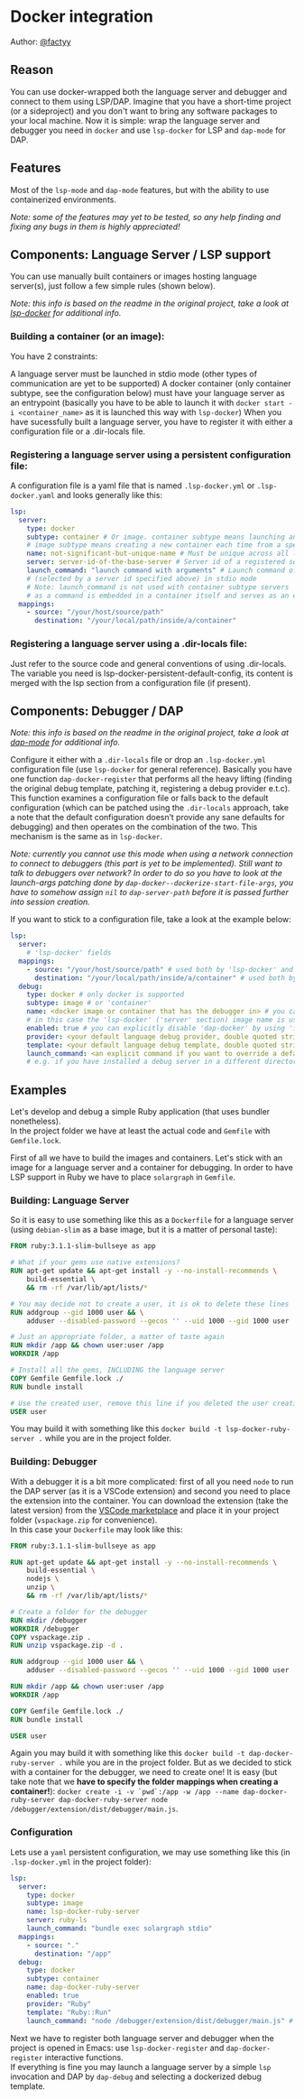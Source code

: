 # Docker integration

Author: [@factyy](https://github.com/factyy)

## Reason
You can use docker-wrapped both the language server and debugger and connect to them using LSP/DAP.
Imagine that you have a short-time project (or a sideproject) and you don't want to bring any software packages to your local machine.
Now it is simple: wrap the language server and debugger you need in `docker` and use `lsp-docker` for LSP and `dap-mode` for DAP.

## Features
Most of the `lsp-mode` and `dap-mode` features, but with the ability to use containerized environments.  
  
*Note: some of the features may yet to be tested, so any help finding and fixing any bugs in them is highly appreciated!*

## Components: Language Server / LSP support
You can use manually built containers or images hosting language server(s), just follow a few simple rules (shown below).  
  
*Note: this info is based on the readme in the original project, take a look at [lsp-docker](https://github.com/emacs-lsp/lsp-docker) for additional info.*

### Building a container (or an image):
You have 2 constraints:

A language server must be launched in stdio mode (other types of communication are yet to be supported)
A docker container (only container subtype, see the configuration below) must have your language server as an entrypoint (basically you have to be able to launch it with `docker start -i <container_name>` as it is launched this way with `lsp-docker`)
When you have sucessfully built a language server, you have to register it with either a configuration file or a .dir-locals file.

### Registering a language server using a persistent configuration file:
A configuration file is a yaml file that is named `.lsp-docker.yml` or `.lsp-docker.yaml` and looks generally like this:
``` yaml
lsp:
  server:
    type: docker
    subtype: container # Or image. container subtype means launching an existing container
    # image subtype means creating a new container each time from a specified image
    name: not-significant-but-unique-name # Must be unique across all language servers
    server: server-id-of-the-base-server # Server id of a registered server (by lsp-mode) 
    launch_command: "launch command with arguments" # Launch command of the language server
    # (selected by a server id specified above) in stdio mode
    # Note: launch_command is not used with container subtype servers
    # as a command is embedded in a container itself and serves as an entrypoint
  mappings:
    - source: "/your/host/source/path"
      destination: "/your/local/path/inside/a/container"
```

### Registering a language server using a .dir-locals file:
Just refer to the source code and general conventions of using .dir-locals. The variable you need is lsp-docker-persistent-default-config, its content is merged with the lsp section from a configuration file (if present).

## Components: Debugger / DAP
  
*Note: this info is based on the readme in the original project, take a look at [dap-mode](https://github.com/emacs-lsp/dap-mode) for additional info.*

Configure it either with a `.dir-locals` file or drop an `.lsp-docker.yml` configuration file (use `lsp-docker` for general reference). Basically you have one function `dap-docker-register` that performs all the heavy lifting (finding the original debug template, patching it, registering a debug provider e.t.c). This function examines a configuration file or falls back to the default configuration (which can be patched using the `.dir-locals` approach, take a note that the default configuration doesn’t provide any sane defaults for debugging) and then operates on the combination of the two. This mechanism is the same as in `lsp-docker`.  

*Note: currently you cannot use this mode when using a network connection to connect to debuggers (this part is yet to be implemented). Still want to talk to debuggers over network? In order to do so you have to look at the launch-args patching done by `dap-docker--dockerize-start-file-args`, you have to somehow assign `nil` to `dap-server-path` before it is passed further into session creation.*

If you want to stick to a configuration file, take a look at the example below:
``` yaml
lsp:
  server:
    # 'lsp-docker' fields
  mappings:
    - source: "/your/host/source/path" # used both by 'lsp-docker' and 'dap-docker'
      destination: "/your/local/path/inside/a/container" # used both by 'lsp-docker' and 'dap-docker'
  debug:
    type: docker # only docker is supported
    subtype: image # or 'container'
    name: <docker image or container that has the debugger in> # you can omit this field
    # in this case the 'lsp-docker' ('server' section) image name is used
    enabled: true # you can explicitly disable 'dap-docker' by using 'false'
    provider: <your default language debug provider, double quoted string>
    template: <your default language debug template, double quoted string>
    launch_command: <an explicit command if you want to override a default one provided by the debug provider>
    # e.g. if you have installed a debug server in a different directory, not used with 'container' subtype debuggers
```
## Examples
Let's develop and debug a simple Ruby application (that uses bundler nonetheless).  
In the project folder we have at least the actual code and `Gemfile` with `Gemfile.lock`.

First of all we have to build the images and containers. Let's stick with an image for a language server and a container for debugging. In order to have LSP support in Ruby we have to place `solargraph` in `Gemfile`.

### Building: Language Server 
So it is easy to use something like this as a `Dockerfile` for a language server (using `debian-slim` as a base image, but it is a matter of personal taste):
``` Dockerfile
FROM ruby:3.1.1-slim-bullseye as app

# What if your gems use native extensions?
RUN apt-get update && apt-get install -y --no-install-recommends \
    build-essential \
    && rm -rf /var/lib/apt/lists/*

# You may decide not to create a user, it is ok to delete these lines
RUN addgroup --gid 1000 user && \
    adduser --disabled-password --gecos '' --uid 1000 --gid 1000 user

# Just an appropriate folder, a matter of taste again
RUN mkdir /app && chown user:user /app
WORKDIR /app

# Install all the gems, INCLUDING the language server
COPY Gemfile Gemfile.lock ./
RUN bundle install

# Use the created user, remove this line if you deleted the user creation lines
USER user
```
You may build it with something like this `docker build -t lsp-docker-ruby-server .` while you are in the project folder.  

### Building: Debugger

With a debugger it is a bit more complicated: first of all you need `node` to run the DAP server (as it is a VSCode extension) and second you need to place the extension into the container. You can download the extension (take the latest version) from the [VSCode marketplace](https://marketplace.visualstudio.com/items?itemName=rebornix.Ruby) and place it in your project folder (`vspackage.zip` for convenience).  
In this case your `Dockerfile` may look like this:
``` Dockerfile
FROM ruby:3.1.1-slim-bullseye as app

RUN apt-get update && apt-get install -y --no-install-recommends \
    build-essential \
    nodejs \
    unzip \
    && rm -rf /var/lib/apt/lists/*

# Create a folder for the debugger
RUN mkdir /debugger
WORKDIR /debugger
COPY vspackage.zip .
RUN unzip vspackage.zip -d .

RUN addgroup --gid 1000 user && \
    adduser --disabled-password --gecos '' --uid 1000 --gid 1000 user

RUN mkdir /app && chown user:user /app
WORKDIR /app

COPY Gemfile Gemfile.lock ./
RUN bundle install

USER user
```
Again you may build it with something like this `docker build -t dap-docker-ruby-server .` while you are in the project folder. But as we decided to stick with a container for the debugger, we need to create one! It is easy (but take note that we **have to specify the folder mappings when creating a container!**): ``docker create -i -v `pwd`:/app -w /app --name dap-docker-ruby-server dap-docker-ruby-server node /debugger/extension/dist/debugger/main.js``.  
  
### Configuration
Lets use a `yaml` persistent configuration, we may use something like this (in `.lsp-docker.yml` in the project folder):
``` yaml
lsp:
  server:
    type: docker
    subtype: image
    name: lsp-docker-ruby-server
    server: ruby-ls
    launch_command: "bundle exec solargraph stdio"
  mappings:
    - source: "."
      destination: "/app"
  debug:
    type: docker
    subtype: container
    name: dap-docker-ruby-server
    enabled: true
    provider: "Ruby"
    template: "Ruby::Run"
    launch_command: "node /debugger/extension/dist/debugger/main.js" # It is meaningless as we use a container, but still
```
Next we have to register both language server and debugger when the project is opened in Emacs: use `lsp-docker-register` and `dap-docker-register` interactive functions.  
If everything is fine you may launch a language server by a simple `lsp` invocation and DAP by `dap-debug` and selecting a dockerized debug template.
